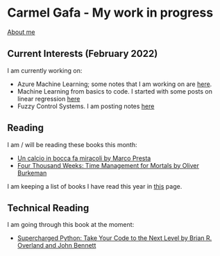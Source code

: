 # **Carmel Gafa - My work in progress**

[About me](/about/)

## **Current Interests (February 2022)**

I am currently working on:

- Azure Machine Learning; some notes that I am working on are [here](/tags/azure-ml).
- Machine Learning from basics to code. I started with some posts on linear regression [here](/tags/linear-regression/)
- Fuzzy Control Systems. I am posting notes [here](/tags/fuzzy/)

## **Reading**

I am / will be reading these books this month:

- [Un calcio in bocca fa miracoli by Marco Presta](https://www.amazon.com/calcio-bocca-miracoli-Italian/dp/8806222074)
- [Four Thousand Weeks: Time Management for Mortals by Oliver Burkeman](https://www.amazon.com/Four-Thousand-Weeks-Management-Mortals/dp/0374159122)

I am keeping a list of books I have read this year in [this](/books/) page.

## **Technical Reading**

I am going through this book at the moment:

- [Supercharged Python: Take Your Code to the Next Level by Brian R. Overland and John Bennett](https://www.bookdepository.com/Supercharged-Python-Brian-Overland-John-Bennett/9780135159941)
